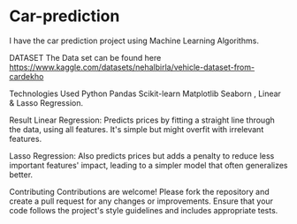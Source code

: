 # Car-prediction
I have the car prediction project using Machine Learning Algorithms.

DATASET
The Data set can be found here https://www.kaggle.com/datasets/nehalbirla/vehicle-dataset-from-cardekho

Technologies Used
Python Pandas Scikit-learn Matplotlib Seaborn , Linear & Lasso Regression.

Result
Linear Regression: Predicts prices by fitting a straight line through the data, using all features. It's simple but might overfit with irrelevant features.

Lasso Regression: Also predicts prices but adds a penalty to reduce less important features' impact, leading to a simpler model that often generalizes better.

Contributing Contributions are welcome!
Please fork the repository and create a pull request for any changes or improvements. Ensure that your code follows the project's style guidelines and includes appropriate tests.
